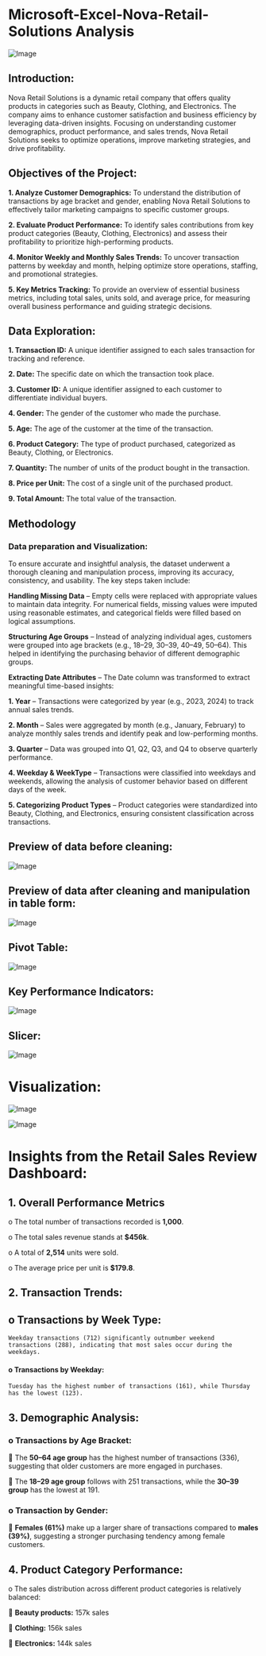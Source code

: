 # Microsoft-Excel-Nova-Retail-Solutions Analysis

![Image](https://github.com/user-attachments/assets/e519e819-7576-4270-b4f8-94cbe4ddc407)

## Introduction:

Nova Retail Solutions is a dynamic retail company that offers quality products in categories such as Beauty, Clothing, and Electronics. The company aims to enhance customer satisfaction and business efficiency by leveraging data-driven insights. Focusing on understanding customer demographics, product performance, and sales trends, Nova Retail Solutions seeks to optimize operations, improve marketing strategies, and drive profitability.


## Objectives of the Project:


**1.	Analyze Customer Demographics:** To understand the distribution of transactions by age bracket and gender, enabling Nova Retail Solutions to effectively tailor marketing campaigns to specific customer groups.


   
**2.	Evaluate Product Performance:** To identify sales contributions from key product categories (Beauty, Clothing, Electronics) and assess their profitability to prioritize high-performing products.
   
   
  
**4.	Monitor Weekly and Monthly Sales Trends:** To uncover transaction patterns by weekday and  month, helping optimize store operations, staffing, and promotional strategies.


	
**5.	Key Metrics Tracking:** To provide an overview of essential business metrics, including total sales, units sold, and average price, for measuring overall business performance and guiding strategic decisions.




## Data Exploration:

**1. Transaction ID:** A unique identifier assigned to each sales transaction for tracking and reference.
   
**2. Date:** The specific date on which the transaction took place.
   
**3. Customer ID:** A unique identifier assigned to each customer to differentiate individual buyers.
 
**4. Gender:**  The gender of the customer who made the purchase.

**5. Age:** The age of the customer at the time of the transaction.
 
**6. Product Category:** The type of product purchased, categorized as Beauty, Clothing, or Electronics.

**7. Quantity:** The number of units of the product bought in the transaction.
 
**8. Price per Unit:** The cost of a single unit of the purchased product.
   
**9. Total Amount:**  The total value of the transaction.


## Methodology

### Data preparation and Visualization:

To ensure accurate and insightful analysis, the dataset underwent a thorough cleaning and manipulation process, improving its accuracy, consistency, and usability. The key steps taken include:

**Handling Missing Data** – Empty cells were replaced with appropriate values to maintain data integrity. For numerical fields, missing values were imputed using reasonable estimates, and categorical fields were filled based on logical assumptions.

**Structuring Age Groups** – Instead of analyzing individual ages, customers were grouped into age brackets (e.g., 18–29, 30–39, 40–49, 50–64). This helped in identifying the purchasing behavior of different demographic groups.

**Extracting Date Attributes** – The Date column was transformed to extract meaningful time-based insights:

**1. Year** – Transactions were categorized by year (e.g., 2023, 2024) to track annual sales trends.
   
**2. Month** – Sales were aggregated by month (e.g., January, February) to analyze monthly sales trends and identify peak and low-performing months.
   
**3. Quarter** – Data was grouped into Q1, Q2, Q3, and Q4 to observe quarterly performance.
   
**4. Weekday & WeekType** – Transactions were classified into weekdays and weekends, allowing the analysis of customer behavior based on different days of the week.

**5. Categorizing Product Types** – Product categories were standardized into Beauty, Clothing, and Electronics, ensuring consistent classification across transactions.

 ## Preview of data before cleaning:

![Image](https://github.com/user-attachments/assets/819b708e-0fb7-4b17-ad69-0208b816cdfc)

## Preview of data after cleaning  and manipulation in table form:

![Image](https://github.com/user-attachments/assets/7397abde-d5f8-41ce-9d7d-09d8c6904206)

## Pivot Table:

![Image](https://github.com/user-attachments/assets/0646b273-4613-4a3c-b4af-9200a05521c0)

## Key Performance Indicators:

![Image](https://github.com/user-attachments/assets/f2a8f58a-00d0-40ef-bb96-ce4e8ac7f6d5)

## Slicer:

![Image](https://github.com/user-attachments/assets/513fe750-2203-4476-a516-700ad65ba967)

# Visualization:

![Image](https://github.com/user-attachments/assets/ee32cb25-2f52-4513-bb39-34d12cfd2b9c)




![Image](https://github.com/user-attachments/assets/2f8d670e-3552-4370-ad20-33198c12606d)



# Insights from the Retail Sales Review Dashboard:

## 1.	Overall Performance Metrics
   
o	The total number of transactions recorded is **1,000**.

o	The total sales revenue stands at **$456k**.

o	A total of **2,514** units were sold.

o	The average price per unit is **$179.8**.


## 2.	Transaction Trends:

## o	Transactions by Week Type:
	Weekday transactions (712) significantly outnumber weekend transactions (288), indicating that most sales occur during the weekdays.

#### o	Transactions by Weekday:
	Tuesday has the highest number of transactions (161), while Thursday has the lowest (123).

## 3.	Demographic Analysis:

### o	Transactions by Age Bracket:
	The **50–64 age group** has the highest number of transactions (336), suggesting that older customers are more engaged in purchases.

	The **18–29 age group** follows with 251 transactions, while the **30–39 group** has the lowest at 191.

### o	Transaction by Gender:

	**Females (61%)** make up a larger share of transactions compared to **males (39%)**, suggesting a stronger purchasing tendency among female customers.


## 4.	Product Category Performance:

o	The sales distribution across different product categories is relatively balanced:

	**Beauty products:** 157k sales

	**Clothing:** 156k sales

	**Electronics:** 144k sales





